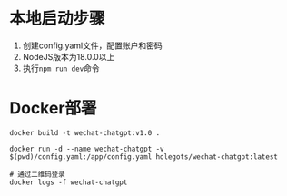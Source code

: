# 本地启动步骤
1. 创建config.yaml文件，配置账户和密码
2. NodeJS版本为18.0.0以上
3. 执行`npm run dev`命令

# Docker部署

```shell
docker build -t wechat-chatgpt:v1.0 .

docker run -d --name wechat-chatgpt -v $(pwd)/config.yaml:/app/config.yaml holegots/wechat-chatgpt:latest

# 通过二维码登录
docker logs -f wechat-chatgpt
```